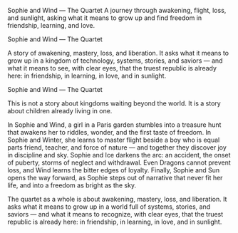Sophie and Wind — The Quartet
A journey through awakening, flight, loss, and sunlight, asking what it means to grow up and find freedom in friendship, learning, and love.


Sophie and Wind — The Quartet

A story of awakening, mastery, loss, and liberation. It asks what it means to grow up in a kingdom of technology, systems, stories, and saviors — and what it means to see, with clear eyes, that the truest republic is already here: in friendship, in learning, in love, and in sunlight.


Sophie and Wind — The Quartet

This is not a story about kingdoms waiting beyond the world. It is a story about children already living in one.

In Sophie and Wind, a girl in a Paris garden stumbles into a treasure hunt that awakens her to riddles, wonder, and the first taste of freedom. In Sophie and Winter, she learns to master flight beside a boy who is equal parts friend, teacher, and force of nature — and together they discover joy in discipline and sky. Sophie and Ice darkens the arc: an accident, the onset of puberty, storms of neglect and withdrawal. Even Dragons cannot prevent loss, and Wind learns the bitter edges of loyalty. Finally, Sophie and Sun opens the way forward, as Sophie steps out of narrative that never fit her life, and into a freedom as bright as the sky.

The quartet as a whole is about awakening, mastery, loss, and liberation. It asks what it means to grow up in a world full of systems, stories, and saviors — and what it means to recognize, with clear eyes, that the truest republic is already here: in friendship, in learning, in love, and in sunlight.